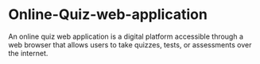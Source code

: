 # Online-Quiz-web-application
An online quiz web application is a digital platform accessible through a web browser that allows users to take quizzes, tests, or assessments over the internet. 
